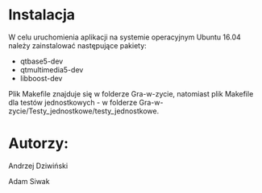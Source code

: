 # Instalacja

W celu uruchomienia aplikacji na systemie operacyjnym Ubuntu 16.04 należy zainstalować następujące pakiety:
- qtbase5-dev
- qtmultimedia5-dev
- libboost-dev

Plik Makefile znajduje się w folderze Gra-w-zycie, natomiast plik Makefile dla testów jednostkowych - w folderze Gra-w-zycie/Testy_jednostkowe/testy_jednostkowe.

# Autorzy:
Andrzej Dziwiński

Adam Siwak
